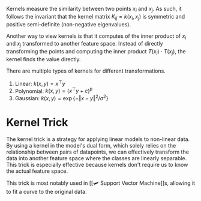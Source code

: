 Kernels measure the similarity between two points $x_i$ and $x_j$. As such, it follows the invariant that the kernel matrix $K_{ij} = k(x_i, x_j)$ is symmetric and positive semi-definite (non-negative eigenvalues).

Another way to view kernels is that it computes of the inner product of $x_i$ and $x_j$ transformed to another feature space. Instead of directly transforming the points and computing the inner product $T(x_i) \cdot T(x_j)$, the kernel finds the value directly.

There are multiple types of kernels for different transformations.
1. Linear: $k(x, y) = x^\top y$
2. Polynomial: $k(x, y) = (x^\top y + c)^p$
3. Gaussian: $k(x, y) = \exp\{-\Vert x-y\Vert^2/\sigma^2\}$

# Kernel Trick
The kernel trick is a strategy for applying linear models to non-linear data. By using a kernel in the model's dual form, which solely relies on the relationship between pairs of datapoints, we can effectively transform the data into another feature space where the classes are linearly separable. This trick is especially effective because kernels don't require us to know the actual feature space.

This trick is most notably used in [[🛩️ Support Vector Machine]]s, allowing it to fit a curve to the original data.